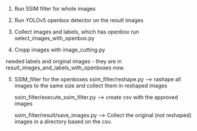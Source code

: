 1. Run SSIM filter for whole images

2. Run YOLOv5 openbox detector on the result images 
 
3. Collect images and labels, which has openbox
    run select_images_with_openbox.py

4. Cropp images with image_cutting.py

needed labels and original images - they are in result_images_and_labels_with_openboxes now.

5. SSIM_filter for the openboxes
    ssim_filter/reshape.py --> rashape all images to the same size and collect them in reshaped images

    ssim_filter/execute_ssim_filter.py --> create csv with the approved images

    ssim_filter/result/save_images.py  --> Collect the original (not reshaped) images in a directory based on the csv. 